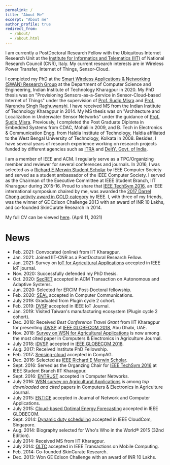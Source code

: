 ```yaml
---
permalink: /
title: "About Me"
excerpt: "About me"
author_profile: true
redirect_from: 
  - /about/
  - /about.html
---
```

I am currently a PostDoctoral Research Fellow with the Ubiquitous Internet Research Unit at the [Institute for Informatics and Telematics (IIT)](https://www.iit.cnr.it/) of National Research Council (CNR), Italy. My current research interests are in Wireless Power Transfer, Internet of Things, Sensor-Cloud.

I completed my PhD at the [Smart Wireless Applications & Networking (SWAN) Research Group](http://cse.iitkgp.ac.in/~smisra/swan/) at the Department of Computer Science and Engineering,  Indian Institute of Technology Kharagpur in 2020. My PhD thesis was on "Provisioning Sensors-as-a-Service in Sensor-Cloud-based Internet of Things" under the supervision of [Prof. Sudip Misra](http://cse.iitkgp.ac.in/~smisra/) and [Prof. Narendra Singh Raghuwanshi](http://www.manit.ac.in/content/director). I have received MS from the Indian Institute of Technology Kharagpur in 2014. My MS thesis was on "Architecture and Localization in Underwater Sensor Networks" under the guidance of [Prof. Sudip Misra](http://cse.iitkgp.ac.in/~smisra/). Previously, I completed the Post Graduate Diploma in Embedded Systems from CDAC, Mohali in 2009, and B. Tech in Electronics & Communication Engg. from Haldia Institute of Technology, Haldia affiliated to the West Bengal University of Technology, Kolkata in 2008. Besides, I have several years of research experience working on research projects funded by different agencies such as [ITRA](http://medialabasia.in/itra/itra/) and [DeitY, Govt. of India](http://deity.gov.in/).

I am a member of IEEE and ACM. I regularly serve as a TPC/Organizing member and reviewer for several conferences and journals. In 2016, I was selected as a [Richard E Merwin Student Scholar](https://www.computer.org/volunteering/awards/scholarships/merwin/merwin-winners/2016-merwin-winners) by IEEE Computer Society and served as a student ambassador of the IEEE Computer Society. I served as the Chairman of the Executive Committee at IEEE Student Branch, IIT Kharagpur during 2015-16. Proud to share that [IEEE TechSym 2016](http://ewh.ieee.org/sb/kharagpur/iitkgp/TechSym2016/), an IEEE international symposium chaired by me, was awarded the [2017 Darrel Chong activity award in GOLD category](https://students.ieee.org/awards/results/) by IEEE. I, with three of my friends, was the winner of GE Edison Challenge 2013 with an award of INR 10 Lakhs, and co-founded SkinCurate Research in 2014.

My full CV can be viewed [here](https://tamoghnaojha.github.io/files/Resume_TamoghnaOjha.pdf). (April 11, 2021)


News
=====
* Feb. 2021: Convocated (online) from IIT Kharagpur.
* Jan. 2021: Joined IIT-CNR as a PostDoctoral Research Fellow.
* Jan. 2021: Survey on [IoT for Agricultural Applications](https://ieeexplore.ieee.org/document/9321474) accepted in IEEE IoT journal.
* Nov. 2020: Successfully defended my PhD thesis.
* Oct. 2020: [SecRET](https://dl.acm.org/doi/10.1145/3431390) accepted in ACM Transaction on Autonomous and Adaptive Systems.
* Jun. 2020: Selected for ERCIM Post-Doctoral fellowship.
* Feb. 2020: [SEAL](https://www.sciencedirect.com/science/article/abs/pii/S0140366419307285) accepted in Computer Communications.
* July 2019: Graduated from Plugin cycle 2 cohort.
* Feb. 2019: [DVSP](https://ieeexplore.ieee.org/document/8643570) accepted in IEEE IoT Journal.
* Jan. 2019: Visited Taiwan's manufacturing ecosystem (Plugin cycle 2 cohort).
* Dec. 2018: Received *Best Conference Travel Grant* from IIT Kharagpur for presenting [iDVSP](https://ieeexplore.ieee.org/document/8647815) at [IEEE GLOBECOM 2018](https://globecom2018.ieee-globecom.org/), Abu Dhabi, UAE.
* Nov. 2018: [Survey on WSN for Agricultural Applications](http://www.sciencedirect.com/science/article/pii/S0168169915002379) is now among the most cited paper in Computers & Electronics in Agriculture Journal.
* July 2018: [iDVSP](https://ieeexplore.ieee.org/document/8647815) accepted in [IEEE GLOBECOM 2018](https://globecom2018.ieee-globecom.org/).
* Aug. 2017: Received Institute PhD Fellowship.
* Feb. 2017: [Sensing-cloud](http://www.sciencedirect.com/science/article/pii/S0168169916305099) accepted in CompAG.
* Dec. 2016: Selected as [IEEE Richard E Merwin Scholar](https://www.computer.org/volunteering/awards/scholarships/merwin/merwin-winners/2016-merwin-winners).
* Sept. 2016: Served as the Organzing Chair for [IEEE TechSym 2016](http://ewh.ieee.org/sb/kharagpur/iitkgp/TechSym2016/) at IEEE Student Branch IIT Kharagpur.
* Sept. 2016: [ENTRUST](http://www.sciencedirect.com/science/article/pii/S1389128616303206) accepted in Computer Networks.
* July 2016: [WSN survey on Agricultural Applications](http://www.sciencedirect.com/science/article/pii/S0168169915002379) is among *top downloaded and cited* papers in Computers & Electronics in Agriculture Journal.
* July 2015: [ENTICE](http://www.sciencedirect.com/science/article/pii/S1084804515001083#) accepted in Journal of Network and Computer Applications.
* July 2015: [Cloud-based Optimal Energy Forecasting](http://ieeexplore.ieee.org/stamp/stamp.jsp?tp=&arnumber=7417591) accepted in IEEE GLOBECOM.
* Sept. 2014: [Dynamic duty scheduling](http://ieeexplore.ieee.org/xpl/articleDetails.jsp?reload=true&arnumber=7037771) accepted in IEEE CloudCom, Singapore.
* Aug. 2014: Biography selected for Who's Who in the World® 2015 (32nd Edition).
* July 2014: Received MS from IIT Kharagpur.
* July 2014: [OLTC](http://ieeexplore.ieee.org/xpls/abs_all.jsp?arnumber=6853401&tag=1) accepted in IEEE Transactions on Mobile Computing.
* Feb. 2014: Co-founded SkinCurate Research.
* Dec. 2013: Won GE Edison Challenge with an award of INR 10 Lakhs.
